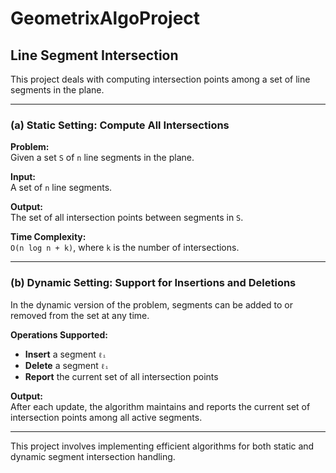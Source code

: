 # GeometrixAlgoProject

## Line Segment Intersection

This project deals with computing intersection points among a set of line segments in the plane.

---

### (a) Static Setting: Compute All Intersections

**Problem:**  
Given a set `S` of `n` line segments in the plane.

**Input:**  
A set of `n` line segments.

**Output:**  
The set of all intersection points between segments in `S`.

**Time Complexity:**  
`O(n log n + k)`, where `k` is the number of intersections.

---

### (b) Dynamic Setting: Support for Insertions and Deletions

In the dynamic version of the problem, segments can be added to or removed from the set at any time.

**Operations Supported:**
- **Insert** a segment `ℓᵢ`
- **Delete** a segment `ℓᵢ`
- **Report** the current set of all intersection points

**Output:**  
After each update, the algorithm maintains and reports the current set of intersection points among all active segments.

---

This project involves implementing efficient algorithms for both static and dynamic segment intersection handling.
